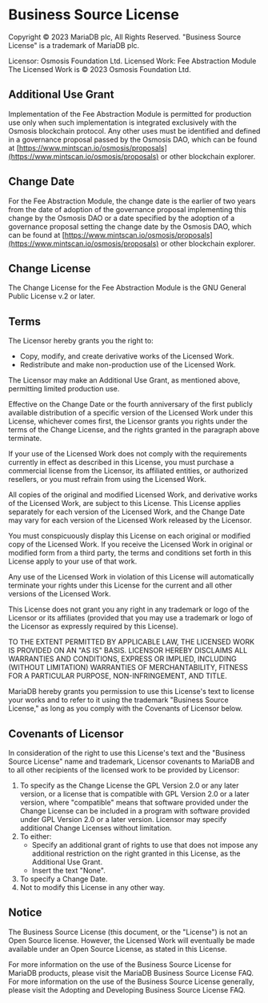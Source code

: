 # Business Source License

Copyright © 2023 MariaDB plc, All Rights Reserved. "Business Source License" is a trademark of MariaDB plc.

Licensor: Osmosis Foundation Ltd.
Licensed Work: Fee Abstraction Module
The Licensed Work is © 2023 Osmosis Foundation Ltd.

## Additional Use Grant
Implementation of the Fee Abstraction Module is permitted for production use only when such implementation is integrated exclusively with the Osmosis blockchain protocol. Any other uses must be identified and defined in a governance proposal passed by the Osmosis DAO, which can be found at [https://www.mintscan.io/osmosis/proposals](https://www.mintscan.io/osmosis/proposals) or other blockchain explorer.

## Change Date
For the Fee Abstraction Module, the change date is the earlier of two years from the date of adoption of the governance proposal implementing this change by the Osmosis DAO or a date specified by the adoption of a governance proposal setting the change date by the Osmosis DAO, which can be found at [https://www.mintscan.io/osmosis/proposals](https://www.mintscan.io/osmosis/proposals) or other blockchain explorer.

## Change License
The Change License for the Fee Abstraction Module is the GNU General Public License v.2 or later.

## Terms
The Licensor hereby grants you the right to:
- Copy, modify, and create derivative works of the Licensed Work.
- Redistribute and make non-production use of the Licensed Work.

The Licensor may make an Additional Use Grant, as mentioned above, permitting limited production use.

Effective on the Change Date or the fourth anniversary of the first publicly available distribution of a specific version of the Licensed Work under this License, whichever comes first, the Licensor grants you rights under the terms of the Change License, and the rights granted in the paragraph above terminate.

If your use of the Licensed Work does not comply with the requirements currently in effect as described in this License, you must purchase a commercial license from the Licensor, its affiliated entities, or authorized resellers, or you must refrain from using the Licensed Work.

All copies of the original and modified Licensed Work, and derivative works of the Licensed Work, are subject to this License. This License applies separately for each version of the Licensed Work, and the Change Date may vary for each version of the Licensed Work released by the Licensor.

You must conspicuously display this License on each original or modified copy of the Licensed Work. If you receive the Licensed Work in original or modified form from a third party, the terms and conditions set forth in this License apply to your use of that work.

Any use of the Licensed Work in violation of this License will automatically terminate your rights under this License for the current and all other versions of the Licensed Work.

This License does not grant you any right in any trademark or logo of the Licensor or its affiliates (provided that you may use a trademark or logo of the Licensor as expressly required by this License).

TO THE EXTENT PERMITTED BY APPLICABLE LAW, THE LICENSED WORK IS PROVIDED ON AN "AS IS" BASIS. LICENSOR HEREBY DISCLAIMS ALL WARRANTIES AND CONDITIONS, EXPRESS OR IMPLIED, INCLUDING (WITHOUT LIMITATION) WARRANTIES OF MERCHANTABILITY, FITNESS FOR A PARTICULAR PURPOSE, NON-INFRINGEMENT, AND TITLE.

MariaDB hereby grants you permission to use this License's text to license your works and to refer to it using the trademark "Business Source License," as long as you comply with the Covenants of Licensor below.

## Covenants of Licensor
In consideration of the right to use this License's text and the "Business Source License" name and trademark, Licensor covenants to MariaDB and to all other recipients of the licensed work to be provided by Licensor:

1. To specify as the Change License the GPL Version 2.0 or any later version, or a license that is compatible with GPL Version 2.0 or a later version, where "compatible" means that software provided under the Change License can be included in a program with software provided under GPL Version 2.0 or a later version. Licensor may specify additional Change Licenses without limitation.
2. To either:
   - Specify an additional grant of rights to use that does not impose any additional restriction on the right granted in this License, as the Additional Use Grant.
   - Insert the text "None".
3. To specify a Change Date.
4. Not to modify this License in any other way.

## Notice
The Business Source License (this document, or the "License") is not an Open Source license. However, the Licensed Work will eventually be made available under an Open Source License, as stated in this License.

For more information on the use of the Business Source License for MariaDB products, please visit the MariaDB Business Source License FAQ. For more information on the use of the Business Source License generally, please visit the Adopting and Developing Business Source License FAQ.
